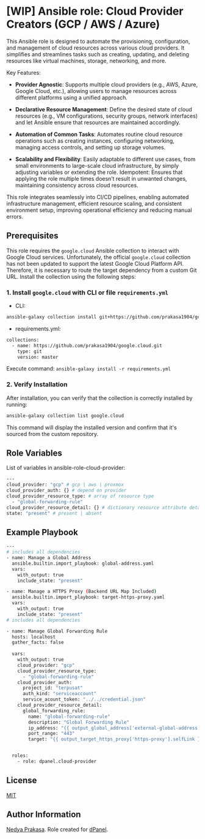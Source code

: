 [WIP] Ansible role: Cloud Provider Creators (GCP / AWS / Azure)
=========

This Ansible role is designed to automate the provisioning, configuration, and management of cloud resources across various cloud providers. It simplifies and streamlines tasks such as creating, updating, and deleting resources like virtual machines, storage, networking, and more.

Key Features:
- **Provider Agnostic**: Supports multiple cloud providers (e.g., AWS, Azure, Google Cloud, etc.), allowing users to manage resources across different platforms using a unified approach.

- **Declarative Resource Management**: Define the desired state of cloud resources (e.g., VM configurations, security groups, network interfaces) and let Ansible ensure that resources are maintained accordingly.

- **Automation of Common Tasks**: Automates routine cloud resource operations such as creating instances, configuring networking, managing access controls, and setting up storage volumes.

- **Scalability and Flexibility**: Easily adaptable to different use cases, from small environments to large-scale cloud infrastructure, by simply adjusting variables or extending the role.
Idempotent: Ensures that applying the role multiple times doesn’t result in unwanted changes, maintaining consistency across cloud resources.

This role integrates seamlessly into CI/CD pipelines, enabling automated infrastructure management, efficient resource scaling, and consistent environment setup, improving operational efficiency and reducing manual errors.


Prerequisites
------------

This role requires the `google.cloud` Ansible collection to interact with Google Cloud services. Unfortunately, the official `google.cloud` collection has not been updated to support the latest Google Cloud Platform API. Therefore, it is necessary to route the target dependency from a custom Git URL. Install the collection using the following steps:

### 1. Install `google.cloud` with CLI or file `requirements.yml`

- CLI:
```sh
ansible-galaxy collection install git+https://github.com/prakasa1904/google.cloud.git,master
```

- requirements.yml:
```sh
collections:
  - name: https://github.com/prakasa1904/google.cloud.git
    type: git
    version: master
```
Execute command: `ansible-galaxy install -r requirements.yml`

### 2. Verify Installation

After installation, you can verify that the collection is correctly installed by running:

```sh
ansible-galaxy collection list google.cloud
```

This command will display the installed version and confirm that it's sourced from the custom repository.

Role Variables
--------------

List of variables in ansible-role-cloud-provider:

```sh
---
cloud_provider: "gcp" # gcp | aws | proxmox
cloud_provider_auth: {} # depend on provider
cloud_provider_resource_type: # array of resource type
  - "global-forwarding-rule"
cloud_provider_resource_detail: {} # dictionary resource attribute detail
state: "present" # present | absent
```

Example Playbook
----------------

```sh
---
# includes all dependencies
- name: Manage a Global Address
  ansible.builtin.import_playbook: global-address.yaml
  vars:
    with_output: true
    include_state: "present"

- name: Manage a HTTPS Proxy (Backend URL Map Included)
  ansible.builtin.import_playbook: target-https-proxy.yaml
  vars:
    with_output: true
    include_state: "present"
# includes all dependencies

- name: Manage Global Forwarding Rule
  hosts: localhost
  gather_facts: false
  
  vars:
    with_output: true
    cloud_provider: "gcp"
    cloud_provider_resource_type:
      - "global-forwarding-rule"
    cloud_provider_auth:
      project_id: "terpusat"
      auth_kind: "serviceaccount"
      service_acount_token: "../../credential.json"
    cloud_provider_resource_detail:
      global_forwarding_rule:
        name: "global-forwarding-rule"
        description: "Global Forwarding Rule"
        ip_address: "{{ output_global_address['external-global-address'].address }}"
        port_range: "443"
        target: "{{ output_target_https_proxy['https-proxy'].selfLink }}"


  roles:
    - role: dpanel.cloud-provider
```

License
-------

[MIT]

Author Information
------------------

[Nedya Prakasa]. Role created for [dPanel].

[dPanel]: https://cloud.terpusat.com/
[Nedya Prakasa]: https://github.com/prakasa1904
[mit]: https://opensource.org/licenses/MIT
[devetek]: https://github.com/devetek
[alicloud]: https://github.com/alibaba/alibaba.alicloud
[amazon.aws]: https://github.com/ansible-collections/amazon.aws
[google.cloud]: https://github.com/ansible-collections/google.cloud
[microsoft.azure]: https://github.com/ansible-collections/azure
[hetzner.hcloud]: https://github.com/ansible-collections/hetzner.hcloud
[community.digitalocean]: https://github.com/ansible-collections/community.digitalocean